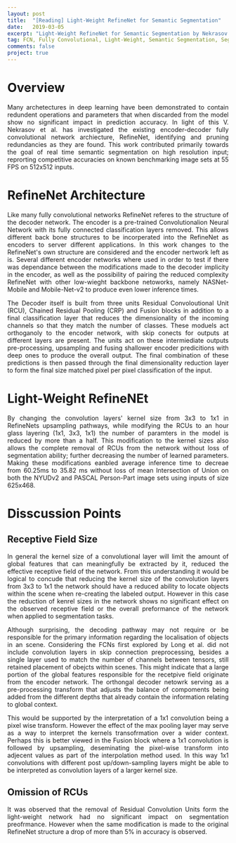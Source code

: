 ```yaml
---
layout: post
title:  "[Reading] Light-Weight RefineNet for Semantic Segmentation"
date:   2019-03-05
excerpt: "Light-Weight RefineNet for Semantic Segmentation by Nekrasov et al."
tag: FCN, Fully Convolutional, Light-Weight, Semantic Segmentation, Segmentation
comments: false
project: true
---
```




Overview
========
<p style='text-align: justify;'>
Many archetectures in deep learning have been demonstrated to contain redundent operations and parameters that when discarded from the model show no significant impact in prediction accuracy. In light of this V. Nekrasov et al. has investigated the existing encoder-decoder fully convolutional network archiecture, RefineNet, identifying and pruning redundancies as they are found. This work contributed primarily towards the goal of real time semantic segmentation on high resolution input; reprorting competitive accuracies on known benchmarking image sets at 55 FPS on 512x512 inputs.
</p>

RefineNet Architecture
======================
<p style='text-align: justify;'>
Like many fully convolutional networks RefineNet referes to the structure of the decoder network. The encoder is a pre-trained Convolutionalion Neural Network with its fully connected classification layers removed. This allows different back bone structures to be incorperated into the RefineNet as encoders to server different applications. In this work changes to the RefineNet's own structure are considered and the encoder nertwork left as is. Several different encoder networks where used in order to test if there was dependance between the modifications made to the decoder implicity in the encoder, as well as the possibility of pairing the reduced complexity RefineNet with other low-wieght backbone netoworks, namely NASNet-Mobile and Mobile-Net-v2 to produce even lower inference times.
</p>
<p style='text-align: justify;'>
The Decoder itself is built from three units Residual Convoloutional Unit (RCU), Chained Residual Pooling (CRP) and Fusion blocks in addition to a final classification layer that reduces the dimensionality of the incoming channels so that they match the number of classes. These moduels act orthoganoly to the encoder network, with skip conects for outputs at different layers are present. The units act on these intermiediate outputs pre-processing, upsampling and fusing shallower encoder predicitions with deep ones to produce the overall output. The final combination of these predictions is then passed through the final dimensionality reduction layer to form the final size matched pixel per pixel classification of the input.
</p>

Light-Weight RefineNEt
======================
<p style='text-align: justify;'>
By changing the convolution layers' kernel size from 3x3 to 1x1 in RefineNets upsampling pathways, while modifying the RCUs to an hour glass layering (1x1, 3x3, 1x1) the number of paramters in the model is reduced by more than a half.  This modification to the kernel sizes also allows the complete removal of RCUs from the network without loss of segmentation ability; further decreasing the number of learned parameters. Making these modifications eanbled average inference time to decreae from 60.25ms to 35.82 ms without loss of mean Intersection of Union on both the NYUDv2 and PASCAL Person-Part image sets using inputs of size 625x468.
</p>

Disscussion Points
==================
Receptive Field Size
--------------------
<p style='text-align: justify;'>
In general the kernel size of a convolutional layer will limit the amount of global features that can meaningfully be extracted by it, reduced the effective receptive field of the network. From this understanding it would be logical to concude that reducing the kernel size of the convolution layers from 3x3 to 1x1 the network should have a reduced ability to locate objects within the scene when re-creating the labeled output. However in this case the reduction of kenrel sizes in the network shows no significant effect on the observed receptive field or the overall preformance of the network when applied to segmentation tasks.
</p>
<p style='text-align: justify;'>
Although surprising, the decoding pathway may not require or be responsible for the primary information regarding the localisation of objects in an scene. Considering the FCNs first explored by Long et al. did not include convolution layers in skip connection preprocessing, besides a single layer used to match the number of channels between tensors, still retained placement of obejcts within scenes. This might indicate that a large portion of the global features responsible for the recetpive field originate from the encoder network. The orthongal decoder netowrk serving as a pre-processing transform that adjusts the balance of compoments being added from the different depths that already contain the information  relating to global context. 
</p>
<p style='text-align: justify;'>
This would be supported by the interpretation of a 1x1 convolution being a pixel wise transform. However the effect of the max pooling layer may serve as a way to interpret the kernels transofrmation over a wider context. Perhaps this is better viewed in the Fusion block where a 1x1 convolution is followed by upsampling, deseminating the pixel-wise transform into adjecent values as part of the interpolation method used. In this way 1x1 convolutions with different post up/down-sampling layers might be able to be interpreted as convolution layers of a larger kernel size.  
</p>

Omission of RCUs
----------------
<p style='text-align: justify;'>
It was observed that the removal of Residual Convolution Units form the light-weight network had no significant impact on segmentation preofrmance. However when the same modification is made to the original RefineNet structure a drop of more than 5% in accuracy is observed.
</p>
<p style='text-align: justify;'>

</p>